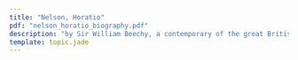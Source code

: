 ```yaml
---
title: "Nelson, Horatio"
pdf: "nelson_horatio_biography.pdf"
description: "by Sir William Beechy, a contemporary of the great British hero of the Battle of Trafalgar."
template: topic.jade
---
```

